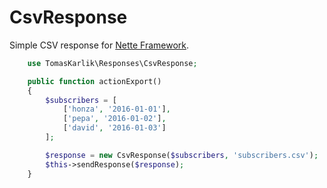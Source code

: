 # CsvResponse
Simple CSV response for [Nette Framework](https://github.com/nette/nette).

```php
	use TomasKarlik\Responses\CsvResponse;

	public function actionExport()
	{
		$subscribers = [
			['honza', '2016-01-01'],
			['pepa', '2016-01-02'],
			['david', '2016-01-03']
		];

		$response = new CsvResponse($subscribers, 'subscribers.csv');
		$this->sendResponse($response);
	}
```
